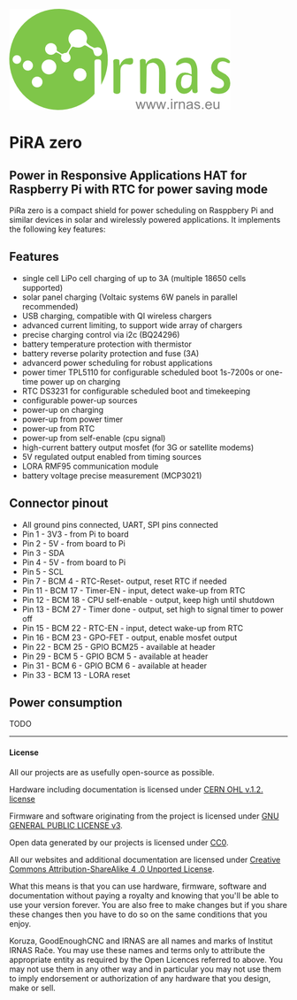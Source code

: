 ![irnas_logo](https://github.com/IRNAS/PiRA-RTC-HAT/blob/master/Pics/irnas_logo.png)
# PiRA zero 
## Power in Responsive Applications HAT for Raspberry Pi with RTC for power saving mode
PiRa zero is a compact shield for power scheduling on Rasppbery Pi and similar devices in solar and wirelessly powered applications. It implements the following key features:

## Features

 * single cell LiPo cell charging of up to 3A (multiple 18650 cells supported)
 * solar panel charging (Voltaic systems 6W panels in parallel recommended)
 * USB charging, compatible with QI wireless chargers
 * advanced current limiting, to support wide array of chargers
 * precise charging control via i2c (BQ24296)
 * battery temperature protection with thermistor
 * battery reverse polarity protection and fuse (3A)
 * advancerd power scheduling for robust applications
  * power timer TPL5110 for configurable scheduled boot 1s-7200s or one-time power up on charging
  * RTC DS3231 for configurable scheduled boot and timekeeping
  * configurable power-up sources
   * power-up on charging
   * power-up from power timer
   * power-up from RTC
   * power-up from self-enable (cpu signal)
 * high-current battery output mosfet (for 3G or satellite modems)
 * 5V regulated output enabled from timing sources
 * LORA RMF95 communication module
 * battery voltage precise measurement (MCP3021)

## Connector pinout
 * All ground pins connected, UART, SPI pins connected
 * Pin 1 - 3V3 - from Pi to board
 * Pin 2 - 5V - from board to Pi
 * Pin 3 - SDA
 * Pin 4 - 5V - from board to Pi
 * Pin 5 - SCL
 * Pin 7 - BCM 4 - RTC-Reset- output, reset RTC if needed
 * Pin 11 - BCM 17 - Timer-EN - input, detect wake-up from RTC
 * Pin 12 - BCM 18 - CPU self-enable - output, keep high until shutdown
 * Pin 13 - BCM 27 - Timer done - output, set high to signal timer to power off
 * Pin 15 - BCM 22 - RTC-EN - input, detect wake-up from RTC
 * Pin 16 - BCM 23 - GPO-FET - output, enable mosfet output
 * Pin 22 - BCM 25 - GPIO BCM25 - available at header
 * Pin 29 - BCM 5 - GPIO BCM 5 - available at header
 * Pin 31 - BCM 6 - GPIO BCM 6 - available at header
 * Pin 33 - BCM 13 - LORA reset

## Power consumption
TODO

---

#### License

All our projects are as usefully open-source as possible.

Hardware including documentation is licensed under [CERN OHL v.1.2. license](http://www.ohwr.org/licenses/cern-ohl/v1.2)

Firmware and software originating from the project is licensed under [GNU GENERAL PUBLIC LICENSE v3](http://www.gnu.org/licenses/gpl-3.0.en.html).

Open data generated by our projects is licensed under [CC0](https://creativecommons.org/publicdomain/zero/1.0/legalcode).

All our websites and additional documentation are licensed under [Creative Commons Attribution-ShareAlike 4 .0 Unported License](https://creativecommons.org/licenses/by-sa/4.0/legalcode).

What this means is that you can use hardware, firmware, software and documentation without paying a royalty and knowing that you'll be able to use your version forever. You are also free to make changes but if you share these changes then you have to do so on the same conditions that you enjoy.

Koruza, GoodEnoughCNC and IRNAS are all names and marks of Institut IRNAS Rače. 
You may use these names and terms only to attribute the appropriate entity as required by the Open Licences referred to above. You may not use them in any other way and in particular you may not use them to imply endorsement or authorization of any hardware that you design, make or sell.
